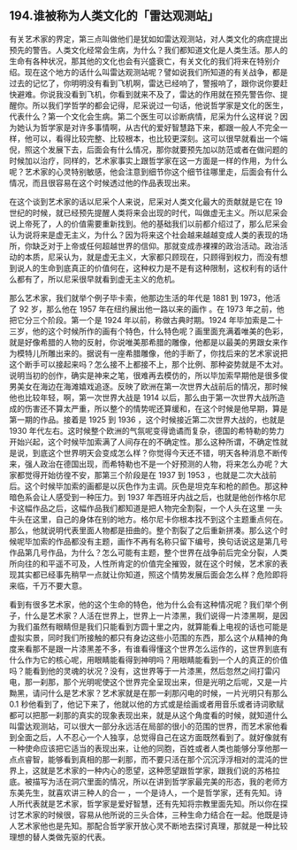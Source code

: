 ## 194.谁被称为人类文化的「雷达观测站」
有关艺术家的界定，第三点叫做他们是犹如如雷达观测站，对人类文化的病症提出预先的警告。人类文化经常会生病，为什么？我们都知道文化是人类生活。那人的生命有各种状况，那其他的文化也会有兴盛衰亡，有关文化的我们将来在特别介绍。现在这个地方的话什么叫雷达观测站呢？譬如说我们所知道的有关战争，都是过去的记忆了，你明明没有看到飞机啊，雷达已经响了，警报响了，跟你说你要赶快避难。你说我没看到飞机，你看到就来不及了，雷达的作用就在预先警告你、提醒你。所以我们学哲学的都会记得，尼采说过一句话，他说哲学家是文化的医生，代表什么？第一个文化会生病。第二个医生可以诊断病情，尼采为什么这样说？因为她认为哲学家是对许多事情啊，从古代的爱好智慧路下来，都跟一般人不完全一样，他可以，看得比较完整、比较根本，也比较更深刻。这可以很早就看出一个端倪，照这个发展下去，后面会有什么情况，那你就要预先加以防范或者在做问题的时候加以治疗，同样的，艺术家事实上跟哲学家在这一方面是一样的作用，为什么呢？艺术家的心灵特别敏感，他会注意到细节你这个细节往哪里走，后面会有什么情况，而且很容易在这个时候透过他的作品表现出来。


在这个谈到艺术家的话以尼采个人来说，尼采对人类文化最大的贡献就是它在 19 世纪的时候，就已经预先提醒人类将来会出现的时代，叫做虚无主义。所以尼采会说上帝死了，人的价值需要重新找到。他的基础我们以前都介绍过了，那么尼采会认为说将来是虚无主义，为什么？因为将来这个社会越来越越变成人类的表现的场所，你缺乏对于上帝或任何超越世界的信仰。那就变成赤裸裸的政治活动。政治活动的本质，尼采认为，就是虚无主义，大家都只顾现在，只顾得到权力，而没有想到说人的生命到底真正的价值何在，这种权力是不是有这种限制，这权利有的话什么都有了，所以尼采很早就看到虚无主义的危机。


那么艺术家，我们就举个例子毕卡索，他那边生活的年代是 1881 到 1973，他活了 92 岁，那么他在 1957 年在纽约展出他一路以来的画作 。在 1973 年之前，他把它分三个阶段。第一个是 1924 年以前，称做古典时期。1924 年毕加索是二十三岁，他的这个时候所作的画有个特色，什么特色呢？画里面充满着唯美的色彩，就是好像希腊的人物的反射，你说唯美那希腊的雕像，他都是以最美的男跟女来作为模特儿所雕出来的。据说有一座希腊雕像，他的手断了，你找后来的艺术家说把这个断手可以接起来吗？怎么接不上都接不上，那个比例、那种姿势就是不太对。说明当初的创作，确实是神来之笔，很难再去模仿的，所以毕加索早期他是很多俊男美女在海边在海滩嬉戏追逐。反映了欧洲在第一次世界大战前后的情况，那时候他也比较年轻，啊，第一次世界大战是 1914 以后，那么由于第一次世界大战所造成的伤害还不算太严重，所以整个的情势呢还算缓和，在这个时候是他早期，算是第一期的作品。接着是 1925 到 1936 ，这个时候接近第二次世界大战的，也就是 1930 年代左右。这时候整个欧洲的气氛呢变得诡谲而复杂，德国的希特勒的势力开始兴起，这个时候毕加索满了人间存在的不确定性。那么这种所谓，不确定性就是说，到底这个世界明天会变成怎么样？你觉得今天还不错，明天各种消息不断传来，强人政治在德国出现，而希特勒也不是一个好预测的人物，将来怎么办呢？大家都觉得开始彷徨不安，那第三个阶段是在 1937 到 1953 ，也就是二次大战前后。这个时候毕加索的画都是以灰色作为主调。灰色是坦克车和枪的颜色。那这种暗色系会让人感受到一种压力。到 1937 年西班牙内战之后，也就是他创作格尔尼卡这幅作品之后，这幅作品我们都知道是把人物完全割裂，一个人头在这里 一头牛头在这里，自己的身体在别的地方。格尔尼卡你根本找不到这个主题重点何在。那么，他就说明代表里面人物都是扭曲的。整个割裂了之后重新拼凑。那么这个时候呢毕加索的作品都没有主题，画作不再有名称只留下编号，换句话说这是第几号作品第几号作品，为什么？怎么可能有主题，整个世界在战争前后完全分裂，人类所向往的和平遥不可及，人性所肯定的价值完全摧毁，就在这个时候，艺术家的表现其实都已经事先稍早一点就让你知道，照这个情势发展后面会怎么样？危险即将来临，千万不要大意。


看到有很多艺术家，他的这个生命的特色，他为什么会有这种情况呢？我们举个例子，什么是艺术家？人活在世界上，世界上一片漆黑，我们说得一片漆黑啊，是因为我们虽然有眼睛但是我们只能看到方圆十里之内，就算能看上电视的话也可能是虚拟实景，同时我们所接触的都只有身边这些小范围的东西，那么这个从精神的角度来看那不是跟一片漆黑差不多，有谁看得懂这个世界怎么运作的，这世界到底有什么作为它的核心呢，用眼睛能看得到神明吗？用眼睛能看到一个人的真正的价值吗？能看到他的灵魂的状况？没有，这世界等于一片漆黑，然后忽然之间打雷闪电，那一刹那，那个光明呢使这个世界完全呈现出来，但是光明之后呢，又是一片黝黑，请问什么是艺术家？艺术家就是在那一刹那闪电的时候，一片光明只有那么 0.1 秒他看到了，他记下来了，他就以他的方式或是绘画或者用音乐或者诗词歌赋都可以把那一刹那的真实的现象表现出来，就是从这个角度看的时候，就知道什么叫雷达观测站，可以很大一部分永远活在局部的很小的范围的世界，而艺术家他看到全面之后，人不忍心一个人独享，总觉得自己在这方面既然看到了。就好像就有一种使命应该把它适当的表现出来，让他的同胞，百姓或者人类也能够分享他那一点点睿智，能够看到真相的那一刹那，而不要只活在那个沉沉浮浮相对的混沌的世界上，这就是艺术家的一种内心的愿望，这种愿望跟哲学家，跟我们说的苏格拉底。被描写为活在洞穴里面的情况，所以在讲到哲学家最完美的形态，我的老师方东美先生，就喜欢讲三种人的合一 ，一个是诗人，一个是哲学家，还有先知。诗人所代表就是艺术家，哲学家是爱好智慧，还有先知将宗教里面先知。所以你在探讨艺术家的时候很，容易从他所说的三头合体，三种生命力结合在一起。他既是诗人艺术家他也是先知。那配合哲学家开放心灵不断地去探讨真理，那就是一种比较理想的替人类做先驱的代表。

